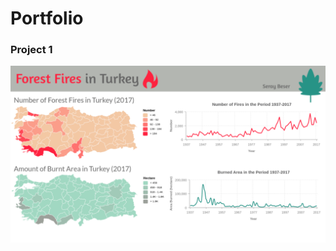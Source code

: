 # Portfolio

###  Project 1

 ![alt text](https://github.com/SerayBeser/portfolio/blob/master/images/forest_fires_in_turkey.png)
